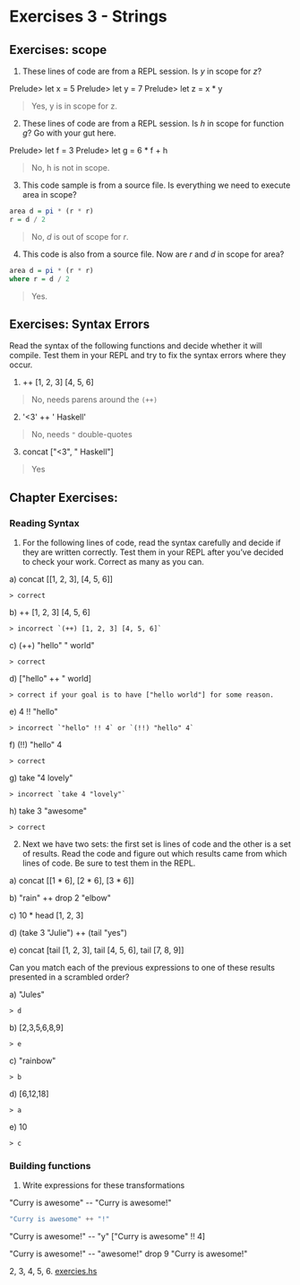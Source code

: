 # Exercises 3 - Strings

## Exercises: scope

1. These lines of code are from a REPL session. Is _y_ in scope for _z_?

  Prelude> let x = 5
  Prelude> let y = 7
  Prelude> let z = x * y

  > Yes, y is in scope for z.

2. These lines of code are from a REPL session. Is _h_ in scope for function _g_? Go with your gut here.

  Prelude> let f = 3
  Prelude> let g = 6 * f + h

  > No, h is not in scope.

3. This code sample is from a source file. Is everything we need to execute area in scope?

  ```haskell
  area d = pi * (r * r)
  r = d / 2
  ```

  > No, _d_ is out of scope for _r_.

4. This code is also from a source file. Now are _r_ and _d_ in scope for area?

  ```haskell
  area d = pi * (r * r)
  where r = d / 2
  ```

  > Yes.

## Exercises: Syntax Errors

Read the syntax of the following functions and decide whether it will compile. Test them in your REPL and try to fix the syntax errors where they occur.

1. ++ [1, 2, 3] [4, 5, 6]

  > No, needs parens around the `(++)`

2. '<3' ++ ' Haskell'

  > No, needs `"` double-quotes

3. concat ["<3", " Haskell"]

  > Yes

## Chapter Exercises:

### Reading Syntax

1. For the following lines of code, read the syntax carefully and decide if they are written correctly. Test them in your REPL after you’ve decided to check your work. Correct as many as you can.

  a) concat [[1, 2, 3], [4, 5, 6]]

    > correct

  b) ++ [1, 2, 3] [4, 5, 6]

    > incorrect `(++) [1, 2, 3] [4, 5, 6]`

  c) (++) "hello" " world"

    > correct

  d) ["hello" ++ " world]

    > correct if your goal is to have ["hello world"] for some reason.

  e) 4 !! "hello"

    > incorrect `"hello" !! 4` or `(!!) "hello" 4`

  f) (!!) "hello" 4

    > correct

  g) take "4 lovely"

    > incorrect `take 4 "lovely"`

  h) take 3 "awesome"

    > correct

2. Next we have two sets: the first set is lines of code and the other is a set of results. Read the code and figure out which results came from which lines of code. Be sure to test them in the REPL.

  a) concat [[1 * 6], [2 * 6], [3 * 6]]

  b) "rain" ++ drop 2 "elbow"

  c) 10 * head [1, 2, 3]

  d) (take 3 "Julie") ++ (tail "yes")

  e) concat [tail [1, 2, 3], tail [4, 5, 6], tail [7, 8, 9]]

  Can you match each of the previous expressions to one of these results presented in a scrambled order?

  a) "Jules"

    > d

  b) [2,3,5,6,8,9]

    > e

  c) "rainbow"

    > b

  d) [6,12,18]

    > a

  e) 10

    > c

### Building functions

1. Write expressions for these transformations

  "Curry is awesome" -- "Curry is awesome!"

  ```haskell
  "Curry is awesome" ++ "!"
  ```

  "Curry is awesome!" -- "y"
  ["Curry is awesome" !! 4]

  "Curry is awesome!" -- "awesome!"
  drop 9 "Curry is awesome!"

2, 3, 4, 5, 6. [exercies.hs](./exercises.hs)
